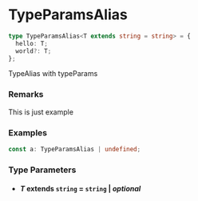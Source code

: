 # TypeParamsAlias

```typescript
type TypeParamsAlias<T extends string = string> = {
  hello: T;
  world?: T;
};
```

TypeAlias with typeParams

### Remarks

This is just example

### Examples

```typescript
const a: TypeParamsAlias | undefined;
```

### Type Parameters

- #### _T_ extends `string` = `string` | _optional_
